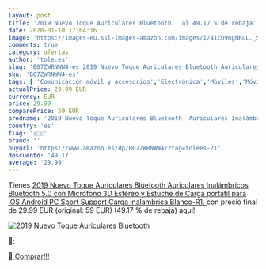 ```yaml
---
layout: post
title: '2019 Nuevo Toque Auriculares Bluetooth   al 49.17 % de rebaja'
date: 2020-01-10 17:04:16
image: 'https://images-eu.ssl-images-amazon.com/images/I/41cQ9ngNRuL._SL400_.jpg'
comments: true
category: ofertas
author: 'tole.es'
slug: 'B07ZWRNWW4-es 2019 Nuevo Toque Auriculares Bluetooth Auriculares...'
sku: 'B07ZWRNWW4-es'
tags: [ 'Comunicación móvil y accesorios','Electrónica','Móviles','Móviles y smartphones libres','Smartwatches','Tecnología para vestir','android', ]
actualPrice: 29.99 EUR
currency: EUR
price: 29.99
comparePrice: 59 EUR
prodname: '2019 Nuevo Toque Auriculares Bluetooth  Auriculares Inalámbricos Bluetooth 5.0 con Micrófono 3D Estéreo y Estuche de Carga portátil para iOS Android PC Sport Support Carga inalambrica  Blanco-R1. '
country: 'es'
flag: '🇪🇸'
brand: ''
buyurl: 'https://www.amazon.es/dp/B07ZWRNWW4/?tag=tolees-21'
descuento: '49.17'
average: '29.99'
---
```


Tienes [2019 Nuevo Toque Auriculares Bluetooth  Auriculares Inalámbricos Bluetooth 5.0 con Micrófono 3D Estéreo y Estuche de Carga portátil para iOS Android PC Sport Support Carga inalambrica  Blanco-R1. ](https://www.amazon.es/dp/B07ZWRNWW4/?tag=tolees-21) con precio final de  29.99 EUR (original: 59 EUR) (49.17 %  de rebaja) aqui!

[![2019 Nuevo Toque Auriculares Bluetooth  ](https://images-eu.ssl-images-amazon.com/images/I/41cQ9ngNRuL._SL400_.jpg)](https://www.amazon.es/dp/B07ZWRNWW4/?tag=tolees-21)

🔎:


[🛒 Comprar!!!](https://www.amazon.es/dp/B07ZWRNWW4/?tag=tolees-21)
